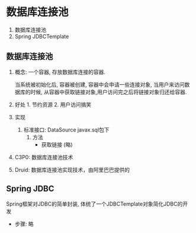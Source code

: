 # 数据库连接池

1. 数据库连接池
2. Spring JDBCTemplate

## 数据库连接池

1. 概念: 一个容器, 存放数据库连接的容器.

   当系统被初始化后, 容器被创建, 容器中会申请一些连接对象, 当用户来访问数据库的时候, 从容器中获取链接对象,用户访问完之后将链接对象归还给容器.

2. 好处 1. 节约资源 2. 用户访问搞笑
3. 实现
   1. 标准接口: DataSource javax.sql包下
      1. 方法
         * 获取链接 \(略\)
4. C3P0: 数据库连接池技术
5. Druid: 数据库连接池实现技术，由阿里巴巴提供的

## Spring JDBC

Spring框架对JDBC的简单封装, 体统了一个JDBCTemplate对象简化JDBC的开发

* 步骤: 略


